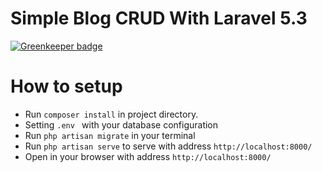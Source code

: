 # Simple Blog CRUD With Laravel 5.3

[![Greenkeeper badge](https://badges.greenkeeper.io/rohmanhm/laravel-simple-blog.svg)](https://greenkeeper.io/)

# How to setup
* Run `composer install` in project directory.
* Setting `.env ` with your database configuration
* Run `php artisan migrate` in your terminal
* Run `php artisan serve` to serve with address `http://localhost:8000/`
* Open in your browser with address `http://localhost:8000/`
